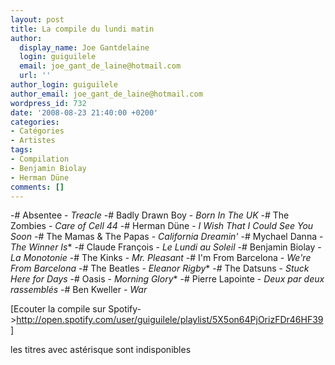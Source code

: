 ```yaml
---
layout: post
title: La compile du lundi matin
author:
  display_name: Joe Gantdelaine
  login: guiguilele
  email: joe_gant_de_laine@hotmail.com
  url: ''
author_login: guiguilele
author_email: joe_gant_de_laine@hotmail.com
wordpress_id: 732
date: '2008-08-23 21:40:00 +0200'
categories:
- Catégories
- Artistes
tags:
- Compilation
- Benjamin Biolay
- Herman Düne
comments: []
---
```

-# Absentee - *Treacle*
-# Badly Drawn Boy - *Born In The UK*
-# The Zombies - *Care of Cell 44*
-# Herman Düne - *I Wish That I Could See You Soon*
-# The Mamas & The Papas - *California Dreamin'*
-# Mychael Danna - *The Winner Is**
-# Claude François - *Le Lundi au Soleil*
-# Benjamin Biolay - *La Monotonie*
-# The Kinks - *Mr. Pleasant*
-# I'm From Barcelona - *We're From Barcelona*
-# The Beatles - *Eleanor Rigby**
-# The Datsuns - *Stuck Here for Days*
-# Oasis - *Morning Glory**
-# Pierre Lapointe - *Deux par deux rassemblés*
-# Ben Kweller - *War*

[Ecouter la compile sur Spotify->http://open.spotify.com/user/guiguilele/playlist/5X5on64PjOrizFDr46HF39]

les titres avec astérisque sont indisponibles
